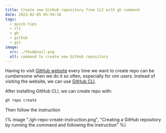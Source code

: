 ```yaml
---
title: Create new GitHub repository from CLI with gh command
date: 2023-02-05 05:59:16
tags: 
  - quick-tips
  - cli
  - gh
  - github
  - git
image:
  src: ./thumbnail.png
  alt: command to create new GitHub repository
---
```


Having to visit [GitHub website](https://github.com/new) every time we want to 
create repo can be cumbersome when we do it so often, especially for vim users.
Instead of visiting the website, we can use [GitHub CLI](https://cli.github.com/).

After installing GitHub CLI, we can create repo with:

```sh
gh repo create
```

Then follow the instruction

{% image "./gh-repo-create-instruction.png", "Creating a GitHub repository by running the command and following the instruction" %}
